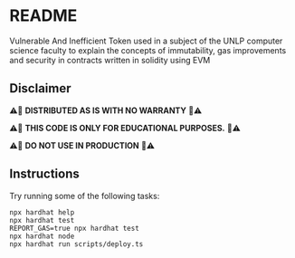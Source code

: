 # README

Vulnerable And Inefficient Token used in a subject of the UNLP computer science faculty to explain the concepts of immutability, gas improvements and security in contracts written in solidity using EVM

## Disclaimer
⚠️🚨 **DISTRIBUTED AS IS WITH NO WARRANTY** 🚨⚠

⚠️🚨 **THIS CODE IS ONLY FOR EDUCATIONAL PURPOSES.** 🚨⚠

⚠️🚨 **DO NOT USE IN PRODUCTION** 🚨⚠


## Instructions

Try running some of the following tasks:

```shell
npx hardhat help
npx hardhat test
REPORT_GAS=true npx hardhat test
npx hardhat node
npx hardhat run scripts/deploy.ts
```



